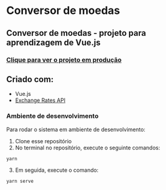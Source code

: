 # Conversor de moedas

## Conversor de moedas - projeto para aprendizagem de Vue.js

### [Clique para ver o projeto em produção](https://conversor-moedas-vue.netlify.app/)


## Criado com:
- Vue.js
- [Exchange Rates API](https://github.com/exchangeratesapi/exchangeratesapi)

### Ambiente de desenvolvimento
Para rodar o sistema em ambiente de desenvolvimento:
1. Clone esse repositório
2. No terminal no repositório, execute o seguinte comandos:
```
yarn
```  
3. Em seguida, execute o comando:
```
yarn serve 
```  
